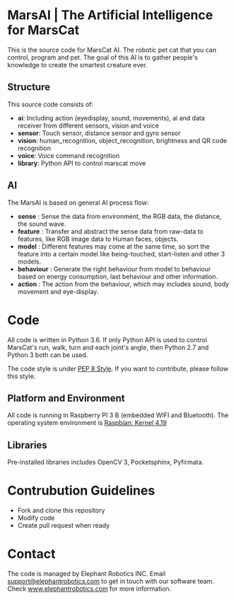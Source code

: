 <!--
Copyright (c) 2019 Elephant Robotics, Inc. All rights reserved.

Using this MarsAI source code is subject to the terms and conditions of Apache 2.0 License. Check LICENSE for more information
-->

# MarsAI | The Artificial Intelligence for MarsCat

This is the source code for MarsCat AI. The robotic pet cat that you can control, program and pet. The goal of this AI is to gather people's knowledge to create the smartest creature ever. 

## Structure 

This source code consists of:
 * **ai**: Including action (eyedisplay, sound, movements), ai and data receiver from different sensors, vision and voice
 * **sensor**: Touch sensor, distance sensor and gyro sensor
 * **vision**: human_recognition, object_recognition, brightness and QR code recognition
 * **voice**: Voice command recognition
 * **library**: Python API to control marscat move

## AI

The MarsAI is based on general AI process flow:
 * **sense** : Sense the data from environment, the RGB data, the distance, the sound wave. 
 * **feature** : Transfer and abstract the sense data from raw-data to features, like RGB image data to Human faces, objects.
 * **model** : Different features may come at the same time, so sort the feature into a certain model like being-touched, start-listen and other 3 models.
 * **behaviour** : Generate the right behaviour from model to behaviour based on energy consumption, last behaviour and other information.
 * **action** : The action from the behaviour, which may includes sound, body movement and eye-display.

# Code

All code is written in Python 3.6. If only Python API is used to control MarsCat's run, walk, turn and each joint's angle, then Python 2.7 and Python 3 both can be used. 

The code style is under [PEP 8 Style](https://www.python.org/dev/peps/pep-0008/). If you want to contribute, please follow this style.

## Platform and Environment 

All code is running in Raspberry PI 3 B (embedded WIFI and Bluetooth). The operating system environment is [Raspbian: Kernel 4.19](https://www.raspberrypi.org/downloads/raspbian/) 

## Libraries

Pre-installed libraries includes OpenCV 3, Pocketsphinx, Pyfirmata.

# Contrubution Guidelines

 * Fork and clone this repository
 * Modify code
 * Create pull request when ready

# Contact

The code is managed by Elephant Robotics INC. Email support@elephantrobotics.com to get in touch with our software team. Check www.elephantrobotics.com for more information.  